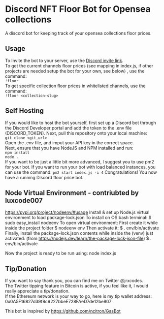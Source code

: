 # Discord NFT Floor Bot for Opensea collections
A discord bot for keeping track of your opensea collections floor prices.

## Usage
To Invite the bot to your server, use the [Discord invite link](https://discord.com/api/oauth2/authorize?client_id=910199554111078440&permissions=377957128192&scope=bot).
<br />
To get the current channels floor prices (see mapping in index.js, if other projects are needed setup the bot for your own, see below) , use the command:
<br />
 `!floor`
 <br />
 To get specific collection floor prices in whitelisted channels, use the command:
 <br />
 `!floor <collection-slug>`
 
 ## Self Hosting
 If you would like to host the bot yourself, first set up a Discord bot through the Discord Developer portal and add the token to the .env file (DISCORD_TOKEN). Next, pull this repository onto your local machine:<br />
 `git clone <git_url>`
 <br>
 Open the .env file, and imput your API key in the correct space.
 <br />
 Next, ensure that you have NodeJS and NPM installed and run:
 <br />
 `npm install`
 <br />
 `node .`
 <br />
If you want to be just a little bit more advanced, I suggest you to use pm2 for your bot. If you want to run your bot with load balanced instances, you can use the command:
`pm2 start index.js -i 4`
 Congratulations! You now have a running Discord floor price bot.
 
 ## Node Virtual Environment - contriubted by luxcode007
https://pypi.org/project/nodeenv/#usage
Install & set up Node.js virtual environment to load package-lock.json
To install on OS bash terminal:
$ sudo easy_install nodeenv
To open virtual environment:
First create it while inside the project folder
$ nodeenv env
Then activate it:
$ . env/bin/activate
Finally, install the package-lock.json contents while inside the (venv) just activated: (from https://nodejs.dev/learn/the-package-lock-json-file)
$ . env/bin/activate

Now the project is ready to be run using: node index.js


## Tip/Donation
If you want to say thank you, you can find me on Twitter @jrxcodes.
<br />
The Twitter tipping feature in Bitcoin is active, if you feel like it, I would really appreciate a tip/donation.
<br />
If the Ethereum network is your way to go, here is my tip wallet address: 0x0A5F16827d39f8c9227bbeE728FAeD7de12be807

This bot is inspired by https://github.com/ncitron/GasBot
